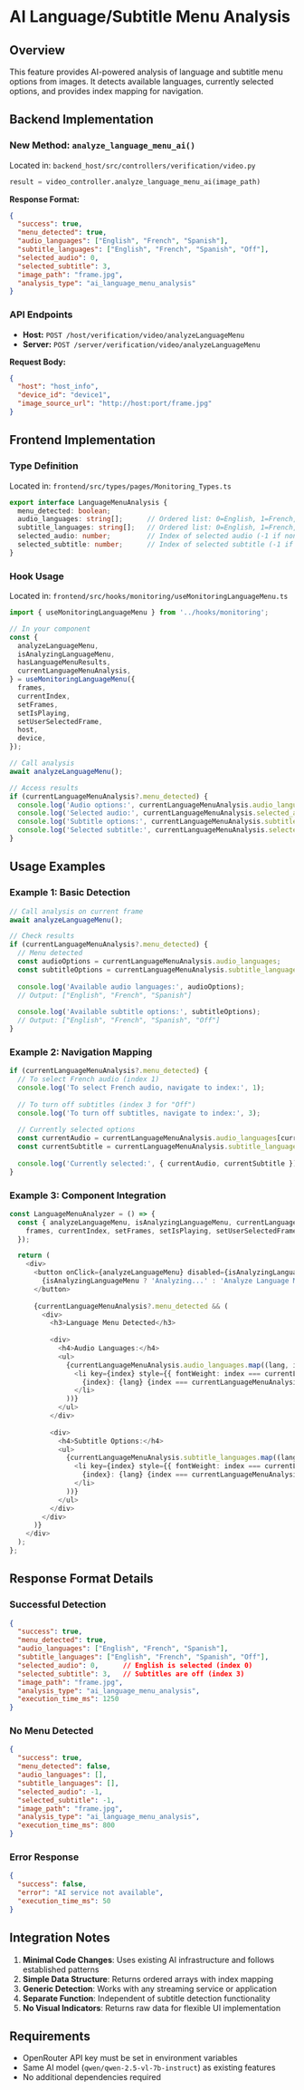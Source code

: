 # AI Language/Subtitle Menu Analysis

## Overview

This feature provides AI-powered analysis of language and subtitle menu options from images. It detects available languages, currently selected options, and provides index mapping for navigation.

## Backend Implementation

### New Method: `analyze_language_menu_ai()`

Located in: `backend_host/src/controllers/verification/video.py`

```python
result = video_controller.analyze_language_menu_ai(image_path)
```

**Response Format:**
```json
{
  "success": true,
  "menu_detected": true,
  "audio_languages": ["English", "French", "Spanish"],
  "subtitle_languages": ["English", "French", "Spanish", "Off"],
  "selected_audio": 0,
  "selected_subtitle": 3,
  "image_path": "frame.jpg",
  "analysis_type": "ai_language_menu_analysis"
}
```

### API Endpoints

- **Host:** `POST /host/verification/video/analyzeLanguageMenu`
- **Server:** `POST /server/verification/video/analyzeLanguageMenu`

**Request Body:**
```json
{
  "host": "host_info",
  "device_id": "device1",
  "image_source_url": "http://host:port/frame.jpg"
}
```

## Frontend Implementation

### Type Definition

Located in: `frontend/src/types/pages/Monitoring_Types.ts`

```typescript
export interface LanguageMenuAnalysis {
  menu_detected: boolean;
  audio_languages: string[];      // Ordered list: 0=English, 1=French, etc.
  subtitle_languages: string[];   // Ordered list: 0=English, 1=French, 2=Spanish, 3=Off
  selected_audio: number;         // Index of selected audio (-1 if none)
  selected_subtitle: number;      // Index of selected subtitle (-1 if none)
}
```

### Hook Usage

Located in: `frontend/src/hooks/monitoring/useMonitoringLanguageMenu.ts`

```typescript
import { useMonitoringLanguageMenu } from '../hooks/monitoring';

// In your component
const {
  analyzeLanguageMenu,
  isAnalyzingLanguageMenu,
  hasLanguageMenuResults,
  currentLanguageMenuAnalysis,
} = useMonitoringLanguageMenu({
  frames,
  currentIndex,
  setFrames,
  setIsPlaying,
  setUserSelectedFrame,
  host,
  device,
});

// Call analysis
await analyzeLanguageMenu();

// Access results
if (currentLanguageMenuAnalysis?.menu_detected) {
  console.log('Audio options:', currentLanguageMenuAnalysis.audio_languages);
  console.log('Selected audio:', currentLanguageMenuAnalysis.selected_audio);
  console.log('Subtitle options:', currentLanguageMenuAnalysis.subtitle_languages);
  console.log('Selected subtitle:', currentLanguageMenuAnalysis.selected_subtitle);
}
```

## Usage Examples

### Example 1: Basic Detection
```typescript
// Call analysis on current frame
await analyzeLanguageMenu();

// Check results
if (currentLanguageMenuAnalysis?.menu_detected) {
  // Menu detected
  const audioOptions = currentLanguageMenuAnalysis.audio_languages;
  const subtitleOptions = currentLanguageMenuAnalysis.subtitle_languages;
  
  console.log('Available audio languages:', audioOptions);
  // Output: ["English", "French", "Spanish"]
  
  console.log('Available subtitle options:', subtitleOptions);
  // Output: ["English", "French", "Spanish", "Off"]
}
```

### Example 2: Navigation Mapping
```typescript
if (currentLanguageMenuAnalysis?.menu_detected) {
  // To select French audio (index 1)
  console.log('To select French audio, navigate to index:', 1);
  
  // To turn off subtitles (index 3 for "Off")
  console.log('To turn off subtitles, navigate to index:', 3);
  
  // Currently selected options
  const currentAudio = currentLanguageMenuAnalysis.audio_languages[currentLanguageMenuAnalysis.selected_audio];
  const currentSubtitle = currentLanguageMenuAnalysis.subtitle_languages[currentLanguageMenuAnalysis.selected_subtitle];
  
  console.log('Currently selected:', { currentAudio, currentSubtitle });
}
```

### Example 3: Component Integration
```typescript
const LanguageMenuAnalyzer = () => {
  const { analyzeLanguageMenu, isAnalyzingLanguageMenu, currentLanguageMenuAnalysis } = useMonitoringLanguageMenu({
    frames, currentIndex, setFrames, setIsPlaying, setUserSelectedFrame, host, device
  });

  return (
    <div>
      <button onClick={analyzeLanguageMenu} disabled={isAnalyzingLanguageMenu}>
        {isAnalyzingLanguageMenu ? 'Analyzing...' : 'Analyze Language Menu'}
      </button>
      
      {currentLanguageMenuAnalysis?.menu_detected && (
        <div>
          <h3>Language Menu Detected</h3>
          
          <div>
            <h4>Audio Languages:</h4>
            <ul>
              {currentLanguageMenuAnalysis.audio_languages.map((lang, index) => (
                <li key={index} style={{ fontWeight: index === currentLanguageMenuAnalysis.selected_audio ? 'bold' : 'normal' }}>
                  {index}: {lang} {index === currentLanguageMenuAnalysis.selected_audio && '(Selected)'}
                </li>
              ))}
            </ul>
          </div>
          
          <div>
            <h4>Subtitle Options:</h4>
            <ul>
              {currentLanguageMenuAnalysis.subtitle_languages.map((lang, index) => (
                <li key={index} style={{ fontWeight: index === currentLanguageMenuAnalysis.selected_subtitle ? 'bold' : 'normal' }}>
                  {index}: {lang} {index === currentLanguageMenuAnalysis.selected_subtitle && '(Selected)'}
                </li>
              ))}
            </ul>
          </div>
        </div>
      )}
    </div>
  );
};
```

## Response Format Details

### Successful Detection
```json
{
  "success": true,
  "menu_detected": true,
  "audio_languages": ["English", "French", "Spanish"],
  "subtitle_languages": ["English", "French", "Spanish", "Off"],
  "selected_audio": 0,      // English is selected (index 0)
  "selected_subtitle": 3,   // Subtitles are off (index 3)
  "image_path": "frame.jpg",
  "analysis_type": "ai_language_menu_analysis",
  "execution_time_ms": 1250
}
```

### No Menu Detected
```json
{
  "success": true,
  "menu_detected": false,
  "audio_languages": [],
  "subtitle_languages": [],
  "selected_audio": -1,
  "selected_subtitle": -1,
  "image_path": "frame.jpg",
  "analysis_type": "ai_language_menu_analysis",
  "execution_time_ms": 800
}
```

### Error Response
```json
{
  "success": false,
  "error": "AI service not available",
  "execution_time_ms": 50
}
```

## Integration Notes

1. **Minimal Code Changes**: Uses existing AI infrastructure and follows established patterns
2. **Simple Data Structure**: Returns ordered arrays with index mapping
3. **Generic Detection**: Works with any streaming service or application
4. **Separate Function**: Independent of subtitle detection functionality
5. **No Visual Indicators**: Returns raw data for flexible UI implementation

## Requirements

- OpenRouter API key must be set in environment variables
- Same AI model (`qwen/qwen-2.5-vl-7b-instruct`) as existing features
- No additional dependencies required
